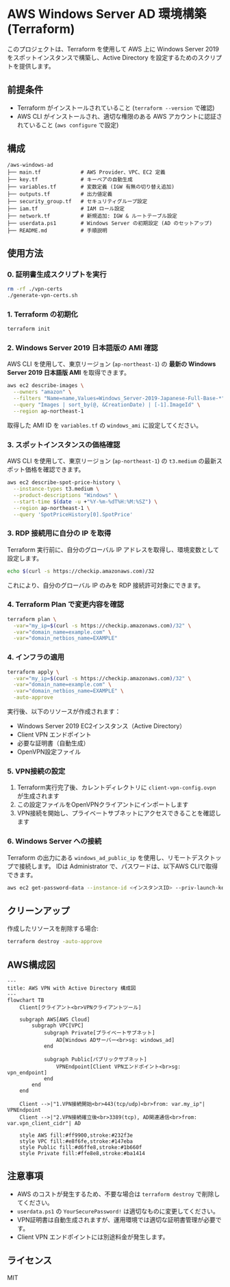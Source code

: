 # AWS Windows Server AD 環境構築 (Terraform)

このプロジェクトは、Terraform を使用して AWS 上に Windows Server 2019 をスポットインスタンスで構築し、Active Directory を設定するためのスクリプトを提供します。

## 前提条件

- Terraform がインストールされていること (`terraform --version` で確認)
- AWS CLI がインストールされ、適切な権限のある AWS アカウントに認証されていること (`aws configure` で設定)

## 構成

```
/aws-windows-ad
├── main.tf             # AWS Provider、VPC、EC2 定義
├── key.tf              # キーペアの自動生成
├── variables.tf        # 変数定義 (IGW 有無の切り替え追加)
├── outputs.tf          # 出力値定義
├── security_group.tf   # セキュリティグループ設定
├── iam.tf              # IAM ロール設定
├── network.tf          # 新規追加: IGW & ルートテーブル設定
├── userdata.ps1        # Windows Server の初期設定 (AD のセットアップ)
├── README.md           # 手順説明
```

## 使用方法

### 0. 証明書生成スクリプトを実行
```bash
rm -rf ./vpn-certs
./generate-vpn-certs.sh
```

### 1. Terraform の初期化

```sh
terraform init
```

### 2. Windows Server 2019 日本語版の AMI 確認

AWS CLI を使用して、東京リージョン (`ap-northeast-1`) の **最新の Windows Server 2019 日本語版 AMI** を取得できます。

```sh
aws ec2 describe-images \
  --owners "amazon" \
  --filters "Name=name,Values=Windows_Server-2019-Japanese-Full-Base-*" \
  --query "Images | sort_by(@, &CreationDate) | [-1].ImageId" \
  --region ap-northeast-1
```

取得した AMI ID を `variables.tf` の `windows_ami` に設定してください。

### 3. スポットインスタンスの価格確認

AWS CLI を使用して、東京リージョン (`ap-northeast-1`) の `t3.medium` の最新スポット価格を確認できます。

```sh
aws ec2 describe-spot-price-history \
  --instance-types t3.medium \
  --product-descriptions "Windows" \
  --start-time $(date -u +"%Y-%m-%dT%H:%M:%SZ") \
  --region ap-northeast-1 \
  --query 'SpotPriceHistory[0].SpotPrice'
```

### 3. RDP 接続用に自分の IP を取得

Terraform 実行前に、自分のグローバル IP アドレスを取得し、環境変数として設定します。

```sh
echo $(curl -s https://checkip.amazonaws.com)/32
```

これにより、自分のグローバル IP のみを RDP 接続許可対象にできます。

### 4. Terraform Plan で変更内容を確認

```bash
terraform plan \
  -var="my_ip=$(curl -s https://checkip.amazonaws.com)/32" \
  -var="domain_name=example.com" \
  -var="domain_netbios_name=EXAMPLE"
```

### 4. インフラの適用

```bash
terraform apply \
  -var="my_ip=$(curl -s https://checkip.amazonaws.com)/32" \
  -var="domain_name=example.com" \
  -var="domain_netbios_name=EXAMPLE" \
  -auto-approve
```

実行後、以下のリソースが作成されます：
- Windows Server 2019 EC2インスタンス（Active Directory）
- Client VPN エンドポイント
- 必要な証明書（自動生成）
- OpenVPN設定ファイル

### 5. VPN接続の設定

1. Terraform実行完了後、カレントディレクトリに `client-vpn-config.ovpn` が生成されます
2. この設定ファイルをOpenVPNクライアントにインポートします
3. VPN接続を開始し、プライベートサブネットにアクセスできることを確認します

### 6. Windows Server への接続

Terraform の出力にある `windows_ad_public_ip` を使用し、リモートデスクトップで接続します。
IDは Administrator で、パスワードは、以下AWS CLIで取得できます。

```bash
aws ec2 get-password-data --instance-id <インスタンスID> --priv-launch-key windows_ad_key.pem
```

## クリーンアップ

作成したリソースを削除する場合:

```sh
terraform destroy -auto-approve
```

## AWS構成図

```mermaid
---
title: AWS VPN with Active Directory 構成図
---
flowchart TB
    Client[クライアント<br>VPNクライアントツール]

    subgraph AWS[AWS Cloud]
        subgraph VPC[VPC]
            subgraph Private[プライベートサブネット]
                AD[Windows ADサーバー<br>sg: windows_ad]
            end

            subgraph Public[パブリックサブネット]
                VPNEndpoint[Client VPNエンドポイント<br>sg: vpn_endpoint]
            end
        end
    end

    Client -->|"1.VPN接続開始<br>443(tcp/udp)<br>from: var.my_ip"| VPNEndpoint
    Client -->|"2.VPN接続確立後<br>3389(tcp), AD関連通信<br>from: var.vpn_client_cidr"| AD

    style AWS fill:#ff9900,stroke:#232f3e
    style VPC fill:#e8f6fe,stroke:#147eba
    style Public fill:#d6ffe8,stroke:#1b660f
    style Private fill:#ffe8e8,stroke:#ba1414
```

## 注意事項

- AWS のコストが発生するため、不要な場合は `terraform destroy` で削除してください。
- `userdata.ps1` の `YourSecurePassword!` は適切なものに変更してください。
- VPN証明書は自動生成されますが、運用環境では適切な証明書管理が必要です。
- Client VPN エンドポイントには別途料金が発生します。

## ライセンス

MIT
